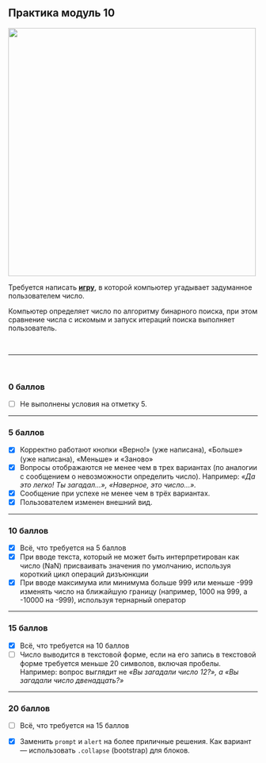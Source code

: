 ## Практика модуль 10

<img src="https://lms.skillfactory.ru/assets/courseware/v1/b25695377717bfff17dc1f4342a07aaf/asset-v1:SkillFactory+PHP-2.0+2020+type@asset+block/FJS_M17_SF-Drive.svg" style="height:500px ">

Требуется написать [**игру**](https://deflion.github.io/php/bjs/08_if_else/project), в которой компьютер угадывает задуманное пользователем число.

Компьютер определяет число по алгоритму бинарного поиска, при этом сравнение числа с искомым и запуск итераций поиска выполняет пользователь.

<br>
<hr>
<br>

### 0 баллов

- [ ] Не выполнены условия на отметку 5.

<hr>

### 5 баллов

- [x] Корректно работают кнопки «Верно!» (уже написана), «Больше» (уже написана), «Меньше» и «Заново»
- [x] Вопросы отображаются не менее чем в трех вариантах (по аналогии с сообщением о невозможности определить число). Например: *«Да это легко! Ты загадал...», «Наверное, это число...».*
- [x] Сообщение при успехе не менее чем в трёх вариантах.
- [x] Пользователем изменен внешний вид.

<hr>

 
### 10 баллов

- [x] Всё, что требуется на 5 баллов
- [x] При вводе текста, который не может быть интерпретирован как число (NaN) присваивать значения по умолчанию, используя короткий цикл операций дизъюнкции
- [x] При вводе максимума или минимума больше 999 или меньше -999 изменять число на ближайшую границу (например, 1000 на 999, а -10000 на -999), используя тернарный оператор

<hr>

### 15 баллов

- [x] Всё, что требуется на 10 баллов
- [ ] Число выводится в текстовой форме, если на его запись в текстовой форме требуется меньше 20 символов, включая пробелы. Например: вопрос выглядит не *«Вы загадали число 12?», а «Вы загадали число двенадцать?»*

<hr> 

### 20 баллов

- [ ] Всё, что требуется на 15 баллов
- [x] Заменить `prompt` и `alert` на более приличные решения. Как вариант — использовать `.collapse` (bootstrap) для блоков.

